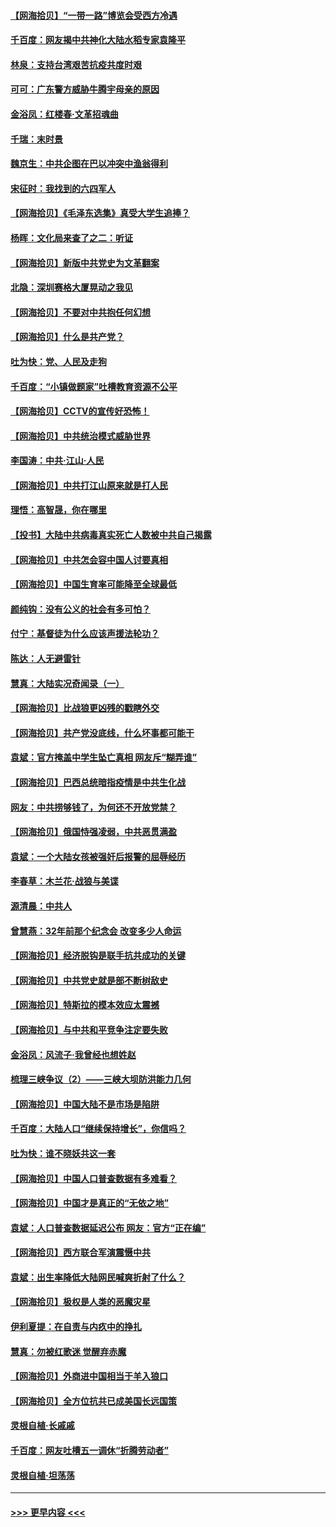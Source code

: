 #### [【网海拾贝】“一带一路”博览会受西方冷遇](../pages/nsc993/n12971787.md?t=05250802) 
#### [千百度：网友揭中共神化大陆水稻专家袁隆平](../pages/nsc993/n12971733.md?t=05250802) 
#### [林泉：支持台湾艰苦抗疫共度时艰](../pages/nsc993/n12971350.md?t=05250802) 
#### [可可：广东警方威胁牛腾宇母亲的原因](../pages/nsc993/n12971100.md?t=05250802) 
#### [金浴凤：红楼春·文革招魂曲](../pages/nsc993/n12970354.md?t=05250802) 
#### [千瑞：末时景](../pages/nsc993/n12970337.md?t=05250802) 
#### [魏京生：中共企图在巴以冲突中渔翁得利](../pages/nsc993/n12970286.md?t=05250802) 
#### [宋征时：我找到的六四军人](../pages/nsc993/n12970213.md?t=05250802) 
#### [【网海拾贝】《毛泽东选集》真受大学生追捧？](../pages/nsc993/n12968779.md?t=05250802) 
#### [杨晖：文化局来查了之二：听证](../pages/nsc993/n12966528.md?t=05250802) 
#### [【网海拾贝】新版中共党史为文革翻案](../pages/nsc993/n12967526.md?t=05250802) 
#### [北隐：深圳赛格大厦晃动之我见](../pages/nsc993/n12967393.md?t=05250802) 
#### [【网海拾贝】不要对中共抱任何幻想](../pages/nsc993/n12965222.md?t=05250802) 
#### [【网海拾贝】什么是共产党？](../pages/nsc993/n12962781.md?t=05250802) 
#### [吐为快：党、人民及走狗](../pages/nsc993/n12962747.md?t=05250802) 
#### [千百度：“小镇做题家”吐槽教育资源不公平](../pages/nsc993/n12962705.md?t=05250802) 
#### [【网海拾贝】CCTV的宣传好恐怖！](../pages/nsc993/n12959984.md?t=05250802) 
#### [【网海拾贝】中共统治模式威胁世界](../pages/nsc993/n12957622.md?t=05250802) 
#### [李国涛：中共‧江山‧人民](../pages/nsc993/n12957502.md?t=05250802) 
#### [【网海拾贝】中共打江山原来就是打人民](../pages/nsc993/n12954345.md?t=05250802) 
#### [理悟：高智晟，你在哪里](../pages/nsc993/n12953115.md?t=05250802) 
#### [【投书】大陆中共病毒真实死亡人数被中共自己揭露](../pages/nsc993/n12953050.md?t=05250802) 
#### [【网海拾贝】中共怎会容中国人讨要真相](../pages/nsc993/n12952161.md?t=05250802) 
#### [【网海拾贝】中国生育率可能降至全球最低](../pages/nsc993/n12948793.md?t=05250802) 
#### [颜纯钩：没有公义的社会有多可怕？](../pages/nsc993/n12947626.md?t=05250802) 
#### [付宁：基督徒为什么应该声援法轮功？](../pages/nsc993/n12947233.md?t=05250802) 
#### [陈达：人无避雷针](../pages/nsc993/n12947098.md?t=05250802) 
#### [慧真：大陆实况奇闻录（一）](../pages/nsc993/n12945811.md?t=05250802) 
#### [【网海拾贝】比战狼更凶残的戳瞎外交](../pages/nsc993/n12945717.md?t=05250802) 
#### [【网海拾贝】共产党没底线，什么坏事都可能干](../pages/nsc993/n12942090.md?t=05250802) 
#### [袁斌：官方掩盖中学生坠亡真相 网友斥“糊弄谁”](../pages/nsc993/n12942029.md?t=05250802) 
#### [【网海拾贝】巴西总统暗指疫情是中共生化战](../pages/nsc993/n12938999.md?t=05250802) 
#### [网友：中共捞够钱了，为何还不开放党禁？](../pages/nsc993/n12938952.md?t=05250802) 
#### [【网海拾贝】俄国恃强凌弱，中共恶贯满盈](../pages/nsc993/n12936626.md?t=05250802) 
#### [袁斌：一个大陆女孩被强奸后报警的屈辱经历](../pages/nsc993/n12936547.md?t=05250802) 
#### [李春草：木兰花·战狼与美谍](../pages/nsc993/n12935995.md?t=05250802) 
#### [源清晨：中共人](../pages/nsc993/n12935589.md?t=05250802) 
#### [曾慧燕：32年前那个纪念会 改变多少人命运](../pages/nsc993/n12934233.md?t=05250802) 
#### [【网海拾贝】经济脱钩是联手抗共成功的关键](../pages/nsc993/n12934176.md?t=05250802) 
#### [【网海拾贝】中共党史就是部不断树敌史](../pages/nsc993/n12932844.md?t=05250802) 
#### [【网海拾贝】特斯拉的模本效应太震撼](../pages/nsc993/n12925626.md?t=05250802) 
#### [【网海拾贝】与中共和平竞争注定要失败](../pages/nsc993/n12923326.md?t=05250802) 
#### [金浴凤：风流子‧我曾经也想姓赵](../pages/nsc993/n12920911.md?t=05250802) 
#### [梳理三峡争议（2）——三峡大坝防洪能力几何](../pages/nsc993/n12920173.md?t=05250802) 
#### [【网海拾贝】中国大陆不是市场是陷阱](../pages/nsc993/n12920143.md?t=05250802) 
#### [千百度：大陆人口“继续保持增长”，你信吗？](../pages/nsc993/n12918946.md?t=05250802) 
#### [吐为快：谁不晓妖共这一套](../pages/nsc993/n12918941.md?t=05250802) 
#### [【网海拾贝】中国人口普查数据有多难看？](../pages/nsc993/n12917822.md?t=05250802) 
#### [【网海拾贝】中国才是真正的“无依之地”](../pages/nsc993/n12915845.md?t=05250802) 
#### [袁斌：人口普查数据延迟公布 网友：官方“正在编”](../pages/nsc993/n12915748.md?t=05250802) 
#### [【网海拾贝】西方联合军演震慑中共](../pages/nsc993/n12913466.md?t=05250802) 
#### [袁斌：出生率降低大陆网民喊爽折射了什么？](../pages/nsc993/n12913365.md?t=05250802) 
#### [【网海拾贝】极权是人类的恶魔灾星](../pages/nsc993/n12910697.md?t=05250802) 
#### [伊利夏提：在自责与内疚中的挣扎](../pages/nsc993/n12910493.md?t=05250802) 
#### [慧真：勿被红歌迷 觉醒弃赤魔](../pages/nsc993/n12910485.md?t=05250802) 
#### [【网海拾贝】外商进中国相当于羊入狼口](../pages/nsc993/n12908274.md?t=05250802) 
#### [【网海拾贝】全方位抗共已成美国长远国策](../pages/nsc993/n12906878.md?t=05250802) 
#### [灵根自植‧长戚戚](../pages/nsc993/n12905585.md?t=05250802) 
#### [千百度：网友吐槽五一调休“折腾劳动者”](../pages/nsc993/n12905934.md?t=05250802) 
#### [灵根自植‧坦荡荡](../pages/nsc993/n12905562.md?t=05250802) 

----
#### [ >>> 更早内容 <<< ](../indexes/nsc993-earlier.md)
